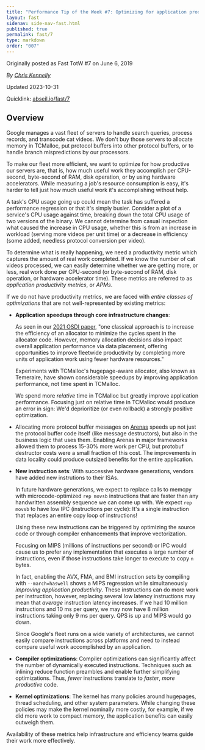 ```yaml
---
title: "Performance Tip of the Week #7: Optimizing for application productivity"
layout: fast
sidenav: side-nav-fast.html
published: true
permalink: fast/7
type: markdown
order: "007"
---
```


Originally posted as Fast TotW #7 on June 6, 2019

*By [Chris Kennelly](mailto:ckennelly@google.com)*

Updated 2023-10-31

Quicklink: [abseil.io/fast/7](https://abseil.io/fast/7)


## Overview

Google manages a vast fleet of servers to handle search queries, process
records, and transcode cat videos. We don't buy those servers to allocate memory
in TCMalloc, put protocol buffers into other protocol buffers, or to handle
branch mispredictions by our processors.

To make our fleet more efficient, we want to optimize for how productive our
servers are, that is, how much useful work they accomplish per CPU-second,
byte-second of RAM, disk operation, or by using hardware accelerators. While
measuring a job's resource consumption is easy, it's harder to tell just how
much useful work it's accomplishing without help.

A task's CPU usage going up could mean the task has suffered a performance
regression or that it's simply busier. Consider a plot of a service's CPU usage
against time, breaking down the total CPU usage of two versions of the binary.
We cannot determine from casual inspection what caused the increase in CPU
usage, whether this is from an increase in workload (serving more videos per
unit time) or a decrease in efficiency (some added, needless protocol conversion
per video).

To determine what is really happening, we need a productivity metric which
captures the amount of real work completed. If we know the number of cat videos
processed, we can easily determine whether we are getting more, or less, real
work done per CPU-second (or byte-second of RAM, disk operation, or hardware
accelerator time). These metrics are referred to as *application productivity
metrics*, or *APMs*.

If we do not have productivity metrics, we are faced with *entire classes of
optimizations* that are not well-represented by existing metrics:

*   **Application speedups through core infrastructure changes**:

    As seen in our [2021 OSDI paper](https://research.google/pubs/pub50370/),
    "one classical approach is to increase the efficiency of an allocator to
    minimize the cycles spent in the allocator code. However, memory allocation
    decisions also impact overall application performance via data placement,
    offering opportunities to improve fleetwide productivity by completing more
    units of application work using fewer hardware resources."

    Experiments with TCMalloc's hugepage-aware allocator, also known as
    Temeraire, have shown considerable speedups by improving application
    performance, not time spent in TCMalloc.

    We spend more *relative* time in TCMalloc but greatly improve application
    performance. Focusing just on relative time in TCMalloc would produce an
    error in sign: We'd deprioritize (or even rollback) a strongly positive
    optimization.

*   Allocating more protocol buffer messages on
    [Arenas](https://protobuf.dev/reference/cpp/arenas/) speeds up not just the
    protocol buffer code itself (like message destructors), but also in the
    business logic that uses them. Enabling Arenas in major frameworks allowed
    them to process 15-30% more work per CPU, but protobuf destructor costs were
    a small fraction of this cost. The improvements in data locality could
    produce outsized benefits for the entire application.

*   **New instruction sets**: With successive hardware generations, vendors have
    added new instrutions to their ISAs.

    In future hardware generations, we expect to replace calls to memcpy with
    microcode-optimized `rep movsb` instructions that are faster than any
    handwritten assembly sequence we can come up with. We expect `rep movsb` to
    have low IPC (instructions per cycle): It's a single instruction that
    replaces an entire copy loop of instructions!

    Using these new instructions can be triggered by optimizing the source code
    or through compiler enhancements that improve vectorization.

    Focusing on MIPS (millions of instructions per second) or IPC would cause us
    to prefer any implementation that executes a large number of instructions,
    even if those instructions take longer to execute to copy `n` bytes.

    In fact, enabling the AVX, FMA, and BMI instruction sets by compiling with
    `--march=haswell` shows a MIPS regression while simultaneously *improving
    application productivity*. These instructions can do more work per
    instruction, however, replacing several low latency instructions may mean
    that *average* instruction latency increases. If we had 10 million
    instructions and 10 ms per query, we may now have 8 million instructions
    taking only 9 ms per query. QPS is up and MIPS would go down.

    Since Google's fleet runs on a wide variety of architectures, we cannot
    easily compare instructions across platforms and need to instead compare
    useful work accomplished by an application.

*   **Compiler optimizations**: Compiler optimizations can significantly affect
    the number of dynamically executed instructions. Techniques such as inlining
    reduce function preambles and enable further simplifying optimizations.
    Thus, *fewer* instructions translate to *faster*, *more productive* code.

*   **Kernel optimizations**: The kernel has many policies around hugepages,
    thread scheduling, and other system parameters. While changing these
    policies may make the kernel nominally more costly, for example, if we did
    more work to compact memory, the application benefits can easily outweigh
    them.

Availability of these metrics help infrastructure and efficiency teams guide
their work more effectively.
